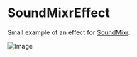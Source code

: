 # SoundMixrEffect
 
Small example of an effect for [SoundMixr](https://github.com/KaixoCode/SoundMixr).

![Image](https://i.imgur.com/XCoFb0u.png)
